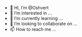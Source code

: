 - 👋 Hi, I’m @Oshvert
- 👀 I’m interested in ...
- 🌱 I’m currently learning ...
- 💞️ I’m looking to collaborate on ...
- 📫 How to reach me ...

<!---
Oshvert/Oshvert is a ✨ special ✨ repository because its `README.md` (this file) appears on your GitHub profile.
You can click the Preview link to take a look at your changes.
--->
